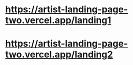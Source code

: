 # https://artist-landing-page-two.vercel.app/landing1

# https://artist-landing-page-two.vercel.app/landing2
